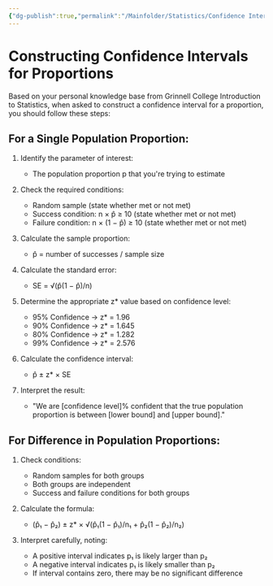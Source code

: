 ```yaml
---
{"dg-publish":true,"permalink":"/Mainfolder/Statistics/Confidence Interval for proportions/"}
---
```


# Constructing Confidence Intervals for Proportions

Based on your personal knowledge base from Grinnell College Introduction to Statistics, when asked to construct a confidence interval for a proportion, you should follow these steps:

## For a Single Population Proportion:

1. Identify the parameter of interest: 
   - The population proportion p that you're trying to estimate

2. Check the required conditions:
   - Random sample (state whether met or not met)
   - Success condition: n × p̂ ≥ 10 (state whether met or not met)
   - Failure condition: n × (1 − p̂) ≥ 10 (state whether met or not met)

3. Calculate the sample proportion:
   - p̂ = number of successes / sample size

4. Calculate the standard error:
   - SE = √(p̂(1 − p̂)/n)

5. Determine the appropriate z* value based on confidence level:
   - 95% Confidence → z* = 1.96
   - 90% Confidence → z* = 1.645
   - 80% Confidence → z* = 1.282
   - 99% Confidence → z* = 2.576

6. Calculate the confidence interval:
   - p̂ ± z* × SE

7. Interpret the result:
   - "We are [confidence level]% confident that the true population proportion is between [lower bound] and [upper bound]."

## For Difference in Population Proportions:

1. Check conditions:
   - Random samples for both groups
   - Both groups are independent 
   - Success and failure conditions for both groups

2. Calculate the formula:
   - (p̂₁ − p̂₂) ± z* × √(p̂₁(1 − p̂₁)/n₁ + p̂₂(1 − p̂₂)/n₂)

3. Interpret carefully, noting:
   - A positive interval indicates p₁ is likely larger than p₂
   - A negative interval indicates p₁ is likely smaller than p₂
   - If interval contains zero, there may be no significant difference
